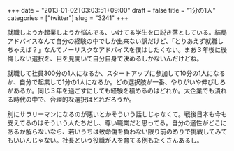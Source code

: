 +++
date = "2013-01-02T03:03:51+09:00"
draft = false
title = "1分の1人"
categories = ["twitter"]
slug = "3241"
+++

就職しようか起業しようか悩んでる、いけてる学生を口説き落としている。結局アドバイスなんて自分の経験の中でしか出来ない訳だけど、「とりあえず就職しちゃえば？」なんてノーリスクなアドバイスを僕はしたくない。まあ３年後に後悔しない選択を、目を見開いて自分自身で決めるしかないんだけどね。

就職して社員300分の1人になるか、スタートアップに参加して10分の1人になるか、自分で起業して1分の1人になるか。どの選択肢が一番、やりがいや伸びしろがあるか。同じ３年を過ごすにしても経験を積めるのはどれか。大企業でも潰れる時代の中で、合理的な選択はどれだろうか。

別にサラリーマンになるのが悪いとかそういう話しじゃなくて。戦後日本も今も支えてるのはそういう人たちだし、尊い職業だと思ってる。自分の適性がどこにあるか解らないなら、若いうちは致命傷を負わない限り前のめりで挑戦してみてもいいんじゃない。社長という役職が人を育てる例もたくさんあるし。
